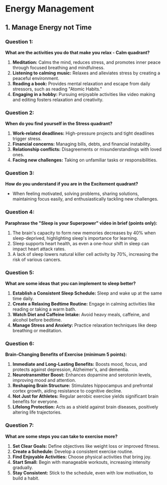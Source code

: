 # Energy Management

## 1. Manage Energy not Time

### Question 1:
**What are the activities you do that make you relax - Calm quadrant?**
1. **Meditation:** Calms the mind, reduces stress, and promotes inner peace through focused breathing and mindfulness.
2. **Listening to calming music:** Relaxes and alleviates stress by creating a peaceful environment.
3. **Reading a book:** Provides mental relaxation and escape from daily stressors, such as reading "Atomic Habits."
4. **Engaging in a hobby:** Pursuing enjoyable activities like video making and editing fosters relaxation and creativity.

### Question 2:
**When do you find yourself in the Stress quadrant?**
1. **Work-related deadlines:** High-pressure projects and tight deadlines trigger stress.
2. **Financial concerns:** Managing bills, debts, and financial instability.
3. **Relationship conflicts:** Disagreements or misunderstandings with loved ones.
4. **Facing new challenges:** Taking on unfamiliar tasks or responsibilities.

### Question 3:
**How do you understand if you are in the Excitement quadrant?**
- When feeling motivated, solving problems, sharing solutions, maintaining focus easily, and enthusiastically tackling new challenges.

### Question 4:
**Paraphrase the "Sleep is your Superpower" video in brief (points only):**
1. The brain's capacity to form new memories decreases by 40% when sleep-deprived, highlighting sleep's importance for learning.
2. Sleep supports heart health, as even a one-hour shift in sleep can impact heart attack rates.
3. A lack of sleep lowers natural killer cell activity by 70%, increasing the risk of various cancers.

### Question 5:
**What are some ideas that you can implement to sleep better?**
1. **Establish a Consistent Sleep Schedule:** Sleep and wake up at the same time daily.
2. **Create a Relaxing Bedtime Routine:** Engage in calming activities like reading or taking a warm bath.
3. **Watch Diet and Caffeine Intake:** Avoid heavy meals, caffeine, and alcohol before bedtime.
4. **Manage Stress and Anxiety:** Practice relaxation techniques like deep breathing or meditation.

### Question 6:
**Brain-Changing Benefits of Exercise (minimum 5 points):**
1. **Immediate and Long-Lasting Benefits:** Boosts mood, focus, and protects against depression, Alzheimer's, and dementia.
2. **Neurotransmitter Boost:** Enhances dopamine and serotonin levels, improving mood and attention.
3. **Reshaping Brain Structure:** Stimulates hippocampus and prefrontal cortex growth, aiding resistance to cognitive decline.
4. **Not Just for Athletes:** Regular aerobic exercise yields significant brain benefits for everyone.
5. **Lifelong Protection:** Acts as a shield against brain diseases, positively altering life trajectories.

### Question 7:
**What are some steps you can take to exercise more?**
1. **Set Clear Goals:** Define objectives like weight loss or improved fitness.
2. **Create a Schedule:** Develop a consistent exercise routine.
3. **Find Enjoyable Activities:** Choose physical activities that bring joy.
4. **Start Small:** Begin with manageable workouts, increasing intensity gradually.
5. **Stay Consistent:** Stick to the schedule, even with low motivation, to build a habit.
